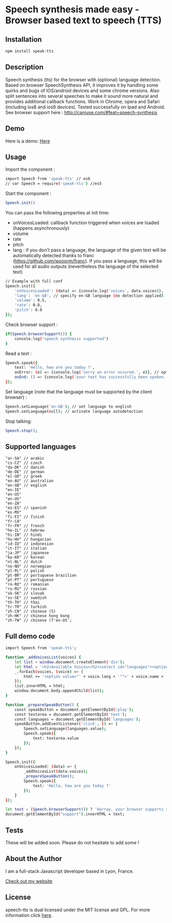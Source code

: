 Speech synthesis made easy - Browser based text to speech (TTS)
===

## Installation

```bash
npm install speak-tts
```

## Description

Speech synthesis (tts) for the browser with (optional) language detection. Based on browser SpeechSynthesis API, it improves it by handling some quirks and bugs of IOS/android devices and some chrome versions. Also split sentences into several speeches to make it sound more natural and provides additional callback functions. Work in Chrome, opera and Safari (including ios8 and ios9 devices). Tested successfully on Ipad and Android.
See browser support here : http://caniuse.com/#feat=speech-synthesis

## Demo

Here is a demo:
[Here](http://experiments.thomschell.com/speak-tts/demo/dist)

## Usage

Import the component :

```bash
import Speech from 'speak-tts' // es6
// var Speech = require('speak-tts') //es5
```

Start the component :

```bash
Speech.init()
```

You can pass the following properties at init time:
- onVoicesLoaded: callback function triggered when voices are loaded (happens asynchronously)
- volume
- rate
- pitch
- lang : if you don't pass a language, the language of the given text will be automatically detected thanks to franc (https://github.com/wooorm/franc). If you pass a language, this will be used for all audio outputs (nevertheless the language of the selected text)

```bash
// Example with full conf
Speech.init({
	'onVoicesLoaded': (data) => {console.log('voices', data.voices)},
    'lang': 'en-GB', // specify en-GB language (no detection applied)
    'volume': 0.5,
    'rate': 0.8,
    'pitch': 0.8
});
```
Check browser support :

```bash
if(Speech.browserSupport()) {
	console.log("speech synthesis supported")
}
```

Read a text :

```bash
Speech.speak({
	text: 'Hello, how are you today ?',
	onError: (e) => {console.log('sorry an error occured.', e)}, // optionnal error callback
	onEnd: () => {console.log('your text has successfully been spoken.')} // optionnal onEnd callback
});
```

Set language (note that the language must be supported by the client browser) :

```bash
Speech.setLanguage('en-GB'); // set language to english
Speech.setLanguage(null); // activate language autodetection
```

Stop talking:

```bash
Speech.stop();
```

## Supported languages
	"ar-SA" // arabic
	"cs-CZ" // czech
	"da-DK" // danish
	"de-DE" // german
	"el-GR" // greek
	"en-AU" // australian
	"en-GB" // english
	"en-IE"
	"en-US"
	"en-US"
	"en-ZA"
	"es-ES" // spanish
	"es-MX"
	"fi-FI" // finish
	"fr-CA"
	"fr-FR" // french
	"he-IL" // hebrew
	"hi-IN" // hindi
	"hu-HU" // hungarian
	"id-ID" // indonesian
	"it-IT" // italian
	"ja-JP" // japanese
	"ko-KR" // korean
	"nl-NL" // dutch
	"no-NO" // norwegian
	"pl-PL" // polish
	"pt-BR" // portuguese brazilian
	"pt-PT" // portuguese
	"ro-RO" // romanian
	"ru-RU" // russian
	"sk-SK" // slovak
	"sv-SE" // swedish
	"th-TH" // thai
	"tr-TR" // turkish
	"zh-CN" // chinese (S)
	"zh-HK" // chinese hong kong
	"zh-TW" // chinese (T'en-US';

## Full demo code

```bash
import Speech from 'speak-tts';

function _addVoicesList(voices) {
	let list = window.document.createElement('div');
	let html = '<h2>Available Voices</h2><select id="languages"><option value="">autodetect language</option>';
	_.forEach(voices, (voice) => {
		html += '<option value="' + voice.lang + '"">' + voice.name + ' (' + voice.lang + ')</option>';
	});
	list.innerHTML = html;
	window.document.body.appendChild(list);
}

function _prepareSpeakButton() {
	const speakButton = document.getElementById('play');
	const textarea = document.getElementById('text');
	const languages = document.getElementById('languages');
	speakButton.addEventListener('click', () => {
		Speech.setLanguage(languages.value);
		Speech.speak({
			text: textarea.value
		});
	});
}

Speech.init({
	onVoicesLoaded: (data) => {
		_addVoicesList(data.voices);
		_prepareSpeakButton();
		Speech.speak({
			text: 'Hello, how are you today ?'
		});
	}
});

let text = (Speech.browserSupport()) ? 'Hurray, your browser supports speech synthesis' : "Your browser does NOT support speech synthesis. Try using Chrome of Safari instead !";
document.getElementById("support").innerHTML = text;
```

## Tests

These will be added soon. Please do not hesitate to add some !

## About the Author

I am a full-stack Javascript developer based in Lyon, France.

[Check out my website](http://www.thomschell.com)

## License

speech-tts is dual licensed under the MIT license and GPL.
For more information click [here](https://opensource.org/licenses/MIT).
